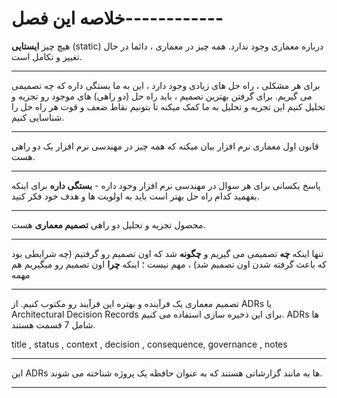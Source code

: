 # خلاصه این فصل------------

هیچ چیز **ایستایی** (static) درباره معماری وجود ندارد. همه چیز در معماری ، دائما در حال تغییر و تکامل است.

---

برای هر مشکلی ، راه حل های زیادی وجود دارد ، این به ما بستگی داره که چه تصمیمی می گیریم.
برای گرفتن بهترین تصمیم ، باید راه حل (دو راهی) های موجود رو تجزیه و تحلیل کنیم این تجزیه و تحلیل به ما کمک میکنه تا بتونیم نقاط ضعف و قوت هر راه حل را شناسایی کنیم.

---

قانون اول معماری نرم افزار بیان میکنه که همه چیز در مهندسی نرم افزار یک دو راهی هست.

---

پاسخ یکسانی برای هر سوال در مهندسی نرم افزار وجود داره - **بستگی داره** 
برای اینکه بفهمید کدام راه حل بهتر است باید به اولویت ها و هدف خود فکر کنید.

---

محصول تجزیه و تحلیل دو راهی **تصمیم معماری** هست.

---

تنها اینکه **چه** تصمیمی می گیریم و **چگونه** شد که اون تصمیم رو گرفتیم (چه شرایطی بود که باعث گرفته شدن اون تصمیم شد) ، مهم نیست ؛ اینکه **چرا** اون تصمیم رو میگیریم هم مهمه

---

تصمیم معماری یک فرآینده و بهتره این فرآیند رو مکتوب کنیم. از  ADRs یا Architectural Decision Records برای این ذخیره سازی استفاده می کنیم. ADRs ها شامل 7 قسمت هستند.

title , status , context , decision , consequence, governance , notes

---

این ADRs ها به مانند گزارشاتی هستند که به عنوان حافظه یک پروژه شناخته می شوند.

---


